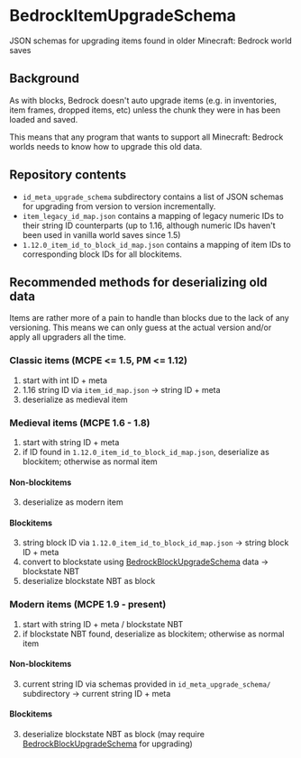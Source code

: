 # BedrockItemUpgradeSchema

JSON schemas for upgrading items found in older Minecraft: Bedrock world saves

## Background

As with blocks, Bedrock doesn't auto upgrade items (e.g. in inventories, item frames, dropped items, etc) unless the chunk they were in has been loaded and saved.

This means that any program that wants to support all Minecraft: Bedrock worlds needs to know how to upgrade this old data.

## Repository contents

- `id_meta_upgrade_schema` subdirectory contains a list of JSON schemas for upgrading from version to version incrementally.
- `item_legacy_id_map.json` contains a mapping of legacy numeric IDs to their string ID counterparts (up to 1.16, although numeric IDs haven't been used in vanilla world saves since 1.5)
- `1.12.0_item_id_to_block_id_map.json` contains a mapping of item IDs to corresponding block IDs for all blockitems.

## Recommended methods for deserializing old data

Items are rather more of a pain to handle than blocks due to the lack of any versioning. This means we can only guess at the actual version and/or apply all upgraders all the time.


### Classic items (MCPE <= 1.5, PM <= 1.12)
1. start with int ID + meta
2. 1.16 string ID via `item_id_map.json` -> string ID + meta
3. deserialize as medieval item


### Medieval items (MCPE 1.6 - 1.8)
1. start with string ID + meta
2. if ID found in `1.12.0_item_id_to_block_id_map.json`, deserialize as blockitem; otherwise as normal item

#### Non-blockitems
3. deserialize as modern item

#### Blockitems
3. string block ID via `1.12.0_item_id_to_block_id_map.json` -> string block ID + meta
4. convert to blockstate using [BedrockBlockUpgradeSchema](https://github.com/pmmp/BedrockBlockUpgradeSchema) data -> blockstate NBT
6. deserialize blockstate NBT as block


### Modern items (MCPE 1.9 - present)
1. start with string ID + meta / blockstate NBT
2. if blockstate NBT found, deserialize as blockitem; otherwise as normal item

#### Non-blockitems
3. current string ID via schemas provided in `id_meta_upgrade_schema/` subdirectory -> current string ID + meta

#### Blockitems
3. deserialize blockstate NBT as block (may require [BedrockBlockUpgradeSchema](https://github.com/pmmp/BedrockBlockUpgradeSchema) for upgrading)
